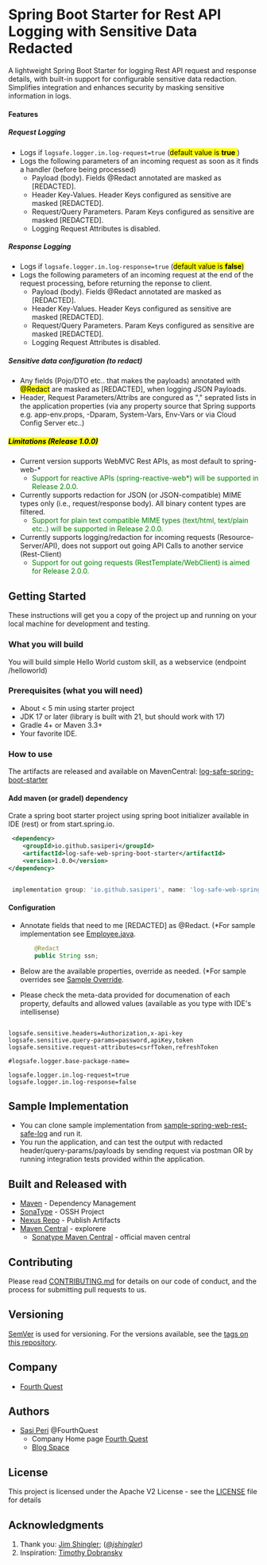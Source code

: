 # Spring Boot Starter for Rest API Logging with Sensitive Data Redacted

A lightweight Spring Boot Starter for logging Rest API request and response details, with built-in support for configurable sensitive data redaction. Simplifies integration and enhances security by masking sensitive information in logs.

#### Features
##### Request Logging
* Logs if `logsafe.logger.in.log-request=true`  (<mark>default value is **true** </mark>)
* Logs the following parameters of an incoming request as soon as it finds a handler (before being processed)
     * Payload (body). Fields @Redact annotated are masked as [REDACTED].
     * Header Key-Values. Header Keys configured as sensitive are masked  [REDACTED].
     * Request/Query Parameters. Param Keys configured as sensitive are masked  [REDACTED].
     * Logging Request Attributes is disabled.
     
     
##### Response Logging
* Logs if `logsafe.logger.in.log-response=true` (<mark>default value is **false**<mark>)
* Logs the following parameters of an incoming request at the end of the request processing, before returning the reponse to client.
     * Payload (body). Fields @Redact annotated are masked as [REDACTED].
     * Header Key-Values. Header Keys configured as sensitive are masked  [REDACTED].
     * Request/Query Parameters. Param Keys configured as sensitive are masked  [REDACTED].
     * Logging Request Attributes is disabled.

##### Sensitive data configuration (to redact)
* Any fields (Pojo/DTO etc.. that makes the payloads) annotated with <mark>@Redact</mark> are masked as [REDACTED], when logging JSON Payloads.
* Header, Request Parameters/Attribs are congured as "," seprated lists in the application properties (via any property source that Spring supports e.g. app-env.props, -Dparam, System-Vars, Env-Vars or via Cloud Config Server etc..)

##### <mark>Limitations (Release 1.0.0)</mark>
* Current version supports WebMVC Rest APIs, as most default to spring-web-*
	- <font color="green">Support for reactive APIs (spring-reactive-web*) will be supported in Release 2.0.0.</font>
* Currently supports redaction for JSON (or JSON-compatible) MIME types only (i.e., request/response body). All binary content types are filtered.
	- <font color="green">Support for plain text compatible MIME types (text/html, text/plain etc..) will be supported in Release 2.0.0.</font>
* Currently supports logging/redaction for incoming requests (Resource-Server/API), does not support out going API Calls to another service (Rest-Client)
	- <font color="green">Support for out going requests (RestTemplate/WebClient) is aimed for Release 2.0.0.</font>

## Getting Started

These instructions will get you a copy of the project up and running on your local machine for development and testing.

### What you will build
You will build simple Hello World custom skill, as a webservice (endpoint /helloworld)

### Prerequisites  (what you will need)

* About < 5 min using starter project
* JDK 17 or later (library is built with 21, but should work with 17)
* Gradle 4+ or Maven 3.3+
* Your favorite IDE.


### How to use 
The artifacts are released and available on MavenCentral: [log-safe-spring-boot-starter](https://central.sonatype.com/artifact/io.github.sasiperi/log-safe-web-spring-boot-starter)

#### Add maven (or gradel) dependency
Crate a spring boot starter project using spring boot initializer available in IDE (rest) or from start.spring.io.




~~~xml
 <dependency>
    <groupId>io.github.sasiperi</groupId>
    <artifactId>log-safe-web-spring-boot-starter</artifactId>
    <version>1.0.0</version>
</dependency>
~~~

```groovy

 implementation group: 'io.github.sasiperi', name: 'log-safe-web-spring-boot-starter', version: '1.0.0'

```

#### Configuration
* Annotate fields that need to me [REDACTED] as @Redact. (*For sample implementation see [Employee.java](samples/sample-spirngboot-rest-web/src/main/java/io/github/sasiperi/logsafe/Employee.java#L34-L38*).
	   	
	```java
		@Redact
		public String ssn; 
	```
	

* Below are the available properties, override as needed. (*For sample overrides see [Sample Override](samples/sample-spirngboot-rest-web/src/main/resources/application.properties*).
* Please check the meta-data provided for documenation of each property, defaults and allowed values (available as you type with IDE's intellisense)

```properties

logsafe.sensitive.headers=Authorization,x-api-key
logsafe.sensitive.query-params=password,apiKey,token
logsafe.sensitive.request-attributes=csrfToken,refreshToken

#logsafe.logger.base-package-name=

logsafe.logger.in.log-request=true
logsafe.logger.in.log-response=false

```


## Sample Implementation

* You can clone sample implementation from [sample-spring-web-rest-safe-log](samples/samples/sample-spirngboot-rest-web) and run it.
* You run the application, and can test the output with redacted header/query-params/payloads by sending request via postman OR by running integration tests provided within the application.


## Built and Released with

* [Maven](https://maven.apache.org/) - Dependency Management
* [SonaType](https://central.sonatype.com/) - OSSH Project
* [Nexus Repo](oss.sonatype.org/) - Publish Artifacts
* [Maven Central](https://repo.maven.apache.org/maven2/io/github/sasiperi/log-safe-web-spring-boot-starter/) - explorere
	* [Sonatype Maven Central](https://central.sonatype.com/artifact/io.github.sasiperi/log-safe-web-spring-boot-starter) - official maven central

## Contributing

Please read [CONTRIBUTING.md](https://gist.github.com/sasiperi/log-safe-web-spring-boot-starter/CONTRIBUTING.md) for details on our code of conduct, and the process for submitting pull requests to us.

## Versioning

[SemVer](http://semver.org/) is used for versioning. For the versions available, see the [tags on this repository](https://github.com/your/project/tags). 

## Company
* [Fourth Quest](www.fourthquest.com)

## Authors

* [Sasi Peri](https://github.com/sasiperi) @FourthQuest
	* Company Home page [Fourth Quest](www.fourthquest.com)
	* [Blog Space](sasiperi.github.io)


## License

This project is licensed under the Apache V2 License - see the [LICENSE](https://github.com/sasiperi/log-safe-spring-boot/blob/master/LICENSE) file for details

## Acknowledgments
1. Thank you: [Jim Shingler](https://www.linkedin.com/in/jimshingler/); (*[@jshingler](https://github.com/jshingler)*)
2. Inspiration: [Timothy Dobransky](https://www.linkedin.com/in/timothy-dobransky-20543024/)

